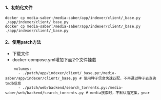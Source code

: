 
#### 1、初始化文件
```
docker cp media-saber:/media-saber/app/indexer/client/_base.py ./app/indexer/client/_base.py
docker cp media-saber:/media-saber/app/indexer/client/_base.py ./app/indexer/client/_base.py
```

#### 2、使用patch方法
* 下载文件
* docker-compose.yml增加下面2个文件挂载
```
    volumes:
      - ./patch/app/indexer/client/_base.py:/media-saber/app/indexer/client/_base.py # 使用种子信息快速匹配，不再通过种子去查询tmdb信息
      - ./patch/web/backend/search_torrents.py:/media-saber/web/backend/search_torrents.py # media搜索时，不默认指定集，year
```

